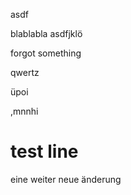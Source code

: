 asdf

blablabla asdfjklö

forgot something

qwertz

üpoi

,mnnhi
# test line
eine weiter neue änderung
